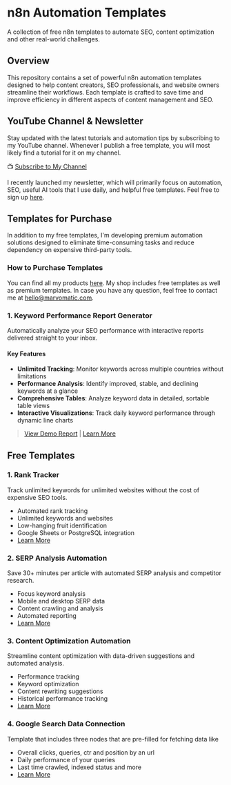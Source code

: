 # n8n Automation Templates

A collection of free n8n templates to automate SEO, content optimization and other real-world challenges.

## Overview

This repository contains a set of powerful n8n automation templates designed to help content creators, SEO professionals, and website owners streamline their workflows. Each template is crafted to save time and improve efficiency in different aspects of content management and SEO.

## YouTube Channel & Newsletter

Stay updated with the latest tutorials and automation tips by subscribing to my YouTube channel. Whenever I publish a free template, you will most likely find a tutorial for it on my channel.

📺 [Subscribe to My Channel](https://www.youtube.com/@Marvomatic)

I recently launched my newsletter, which will primarily focus on automation, SEO, useful AI tools that I use daily, and helpful free templates. Feel free to sign up [here](https://marvomatic.com/newsletter/).

##  Templates for Purchase

In addition to my free templates, I'm developing premium automation solutions designed to eliminate time-consuming tasks and reduce dependency on expensive third-party tools. 

###  How to Purchase Templates

You can find all my products [here](https://marvomatic.com/products/). My shop includes free templates as well as premium templates. In case you have any question, feel free to contact me at [hello@marvomatic.com](mailto:hello@marvomatic.com). 

### 1. Keyword Performance Report Generator

Automatically analyze your SEO performance with interactive reports delivered straight to your inbox.

#### Key Features
- **Unlimited Tracking**: Monitor keywords across multiple countries without limitations
- **Performance Analysis**: Identify improved, stable, and declining keywords at a glance
- **Comprehensive Tables**: Analyze keyword data in detailed, sortable table views
- **Interactive Visualizations**: Track daily keyword performance through dynamic line charts

> [View Demo Report](./tracked-keyword-performance-report-generator/n8n-keyword-rank-tracking-example-report.html) | [Learn More](./tracked-keyword-performance-report-generator/readme.md)


## Free Templates

### 1. Rank Tracker
Track unlimited keywords for unlimited websites without the cost of expensive SEO tools.
- Automated rank tracking
- Unlimited keywords and websites
- Low-hanging fruit identification
- Google Sheets or PostgreSQL integration
- [Learn More](./keyword-rank-tracker/readme.md)


### 2. SERP Analysis Automation
Save 30+ minutes per article with automated SERP analysis and competitor research.
- Focus keyword analysis
- Mobile and desktop SERP data
- Content crawling and analysis
- Automated reporting
- [Learn More](./serp-analysis/readme.md)

### 3. Content Optimization Automation
Streamline content optimization with data-driven suggestions and automated analysis.
- Performance tracking
- Keyword optimization
- Content rewriting suggestions
- Historical performance tracking
- [Learn More](./gsc-ai-seo-writer/readme.md)

### 4. Google Search Data Connection
Template that includes three nodes that are pre-filled for fetching data like
- Overall clicks, queries, ctr and position by an url
- Daily performance of your queries
- Last time crawled, indexed status and more
- [Learn More](./get-google-search-console-data/readme.md)
